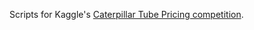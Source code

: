 Scripts for Kaggle's [Caterpillar Tube Pricing competition](https://www.kaggle.com/c/caterpillar-tube-pricing).

